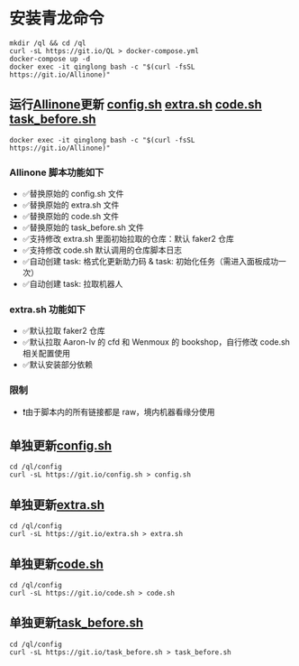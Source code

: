 # 安装青龙命令
```
mkdir /ql && cd /ql
curl -sL https://git.io/QL > docker-compose.yml
docker-compose up -d
docker exec -it qinglong bash -c "$(curl -fsSL https://git.io/Allinone)"
```

## 运行[Allinone](https://raw.githubusercontent.com/Oreomeow/VIP/main/Scripts/sh/Allinone.sh)更新 [config.sh](https://raw.githubusercontent.com/Oreomeow/VIP/main/Conf/Qinglong/config.sample.sh) [extra.sh](https://raw.githubusercontent.com/Oreomeow/VIP/main/Tasks/qlrepo/extra.sh) [code.sh](https://raw.githubusercontent.com/Oreomeow/VIP/main/Scripts/sh/Helpcode2.8/code.sh) [task_before.sh](https://raw.githubusercontent.com/Oreomeow/VIP/main/Scripts/sh/Helpcode2.8/task_before.sh)
```
docker exec -it qinglong bash -c "$(curl -fsSL https://git.io/Allinone)"
```
### Allinone 脚本功能如下
- ✅替换原始的 config.sh 文件
- ✅替换原始的 extra.sh 文件
- ✅替换原始的 code.sh 文件
- ✅替换原始的 task_before.sh 文件
- ✅支持修改 extra.sh 里面初始拉取的仓库：默认 faker2 仓库
- ✅支持修改 code.sh 默认调用的仓库脚本日志
- ✅自动创建 task: 格式化更新助力码 & task: 初始化任务（需进入面板成功一次）
- ✅自动创建 task: 拉取机器人
### extra.sh 功能如下
- ✅默认拉取 faker2 仓库
- ✅默认拉取 Aaron-lv 的 cfd 和 Wenmoux 的 bookshop，自行修改 code.sh 相关配置使用
- ✅默认安装部分依赖
### 限制
- ❗️由于脚本内的所有链接都是 raw，境内机器看缘分使用

## 单独更新[config.sh](https://raw.githubusercontent.com/Oreomeow/VIP/main/Conf/Qinglong/config.sample.sh)
```
cd /ql/config
curl -sL https://git.io/config.sh > config.sh
```
## 单独更新[extra.sh](https://raw.githubusercontent.com/Oreomeow/VIP/main/Tasks/qlrepo/extra.sh)
```
cd /ql/config
curl -sL https://git.io/extra.sh > extra.sh
```
## 单独更新[code.sh](https://raw.githubusercontent.com/Oreomeow/VIP/main/Scripts/sh/Helpcode2.8/code.sh)
```
cd /ql/config
curl -sL https://git.io/code.sh > code.sh
```
## 单独更新[task_before.sh](https://raw.githubusercontent.com/Oreomeow/VIP/main/Scripts/sh/Helpcode2.8/task_before.sh)
```
cd /ql/config
curl -sL https://git.io/task_before.sh > task_before.sh
```
